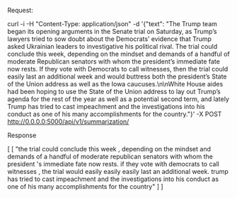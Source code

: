 Request:

curl -i -H "Content-Type: application/json"  -d 
'{"text": "The Trump team began its opening arguments in the Senate trial on Saturday, as Trump’s lawyers tried to sow doubt about the Democrats’ evidence that 
Trump asked Ukrainian leaders to investigative his political rival. The trial could conclude this week, depending on the mindset and demands of a handful of
moderate Republican senators with whom the president’s immediate fate now rests. If they vote with Democrats to call witnesses, then the trial could easily 
last an additional week and would buttress both the president’s State of the Union address as well as the Iowa caucuses.\\n\\nWhite House aides had been hoping 
to use the State of the Union address to lay out Trump’s agenda for the rest of the year as well as a potential second term, and lately Trump has tried to cast 
impeachment and the investigations into his conduct as one of his many accomplishments for the country."}'
 -X POST http://0.0.0.0:5000/api/v1/summarization/

Response 

[
  [
    "the trial could conclude this week , depending on the mindset and demands of a handful of moderate republican senators with whom the president 's immediate 
    fate now rests. if they vote with democrats to call witnesses , the trial would easily easily easily last an additional week. trump has tried to cast 
    impeachment and the investigations into his conduct as one of his many accomplishments for the country"
  ]
]

